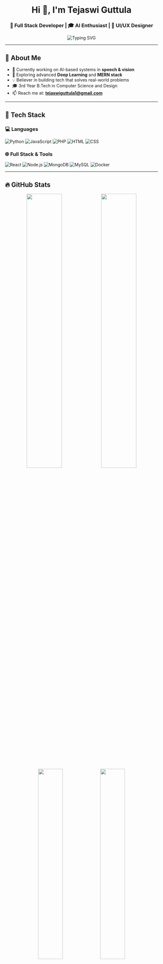 <h1 align="center">Hi 👋, I'm Tejaswi Guttula</h1>
<h3 align="center">🚀 Full Stack Developer | 🎓 AI Enthusiast | 🎨 UI/UX Designer</h3>

<p align="center">
  <img src="https://readme-typing-svg.demolab.com?font=Fira+Code&pause=1000&center=true&vCenter=true&multiline=true&width=435&lines=Tejaswi+Guttula;Full+Stack+Developer;AI+%26+ML+Enthusiast;Open+Source+Contributor" alt="Typing SVG" />
</p>

---

## 🌟 About Me

- 🔭 Currently working on AI-based systems in **speech & vision**
- 🧠 Exploring advanced **Deep Learning** and **MERN stack**
- 💡 Believer in building tech that solves real-world problems
- 🎓 3rd Year B.Tech in Computer Science and Design
- 📫 Reach me at: **[tejaswiguttula1@gmail.com](mailto:tejaswiguttula1@gmail.com)**

---

## 🚀 Tech Stack

### 💻 Languages
![Python](https://img.shields.io/badge/Python-3670A0?style=for-the-badge&logo=python&logoColor=white)
![JavaScript](https://img.shields.io/badge/JavaScript-yellow?style=for-the-badge&logo=javascript&logoColor=black)
![PHP](https://img.shields.io/badge/PHP-777BB4?style=for-the-badge&logo=php&logoColor=white)
![HTML](https://img.shields.io/badge/HTML-e34c26?style=for-the-badge&logo=html5&logoColor=white)
![CSS](https://img.shields.io/badge/CSS-264de4?style=for-the-badge&logo=css3&logoColor=white)

### 🌐 Full Stack & Tools
![React](https://img.shields.io/badge/React-20232a?style=for-the-badge&logo=react&logoColor=61DAFB)
![Node.js](https://img.shields.io/badge/Node.js-339933?style=for-the-badge&logo=nodedotjs&logoColor=white)
![MongoDB](https://img.shields.io/badge/MongoDB-4EA94B?style=for-the-badge&logo=mongodb&logoColor=white)
![MySQL](https://img.shields.io/badge/MySQL-4479A1?style=for-the-badge&logo=mysql&logoColor=white)
![Docker](https://img.shields.io/badge/Docker-0db7ed?style=for-the-badge&logo=docker&logoColor=white)

---

## 🔥 GitHub Stats

<p align="center">
  <img src="https://github-readme-stats.vercel.app/api?username=Tejaswicsd&show_icons=true&theme=radical" width="48%" />
  <img src="https://github-readme-streak-stats.herokuapp.com/?user=Tejaswicsd&theme=radical" width="48%" />
</p>

<p align="center">
  <img src="https://github-profile-summary-cards.vercel.app/api/cards/repos-per-language?username=Tejaswicsd&theme=dracula" width="40%"/>
  <img src="https://github-profile-summary-cards.vercel.app/api/cards/most-commit-language?username=Tejaswicsd&theme=dracula" width="40%"/>
</p>

---

## 📈 Contribution Activity

<p align="center">
  <img src="https://github-profile-summary-cards.vercel.app/api/cards/profile-details?username=Tejaswicsd&theme=tokyonight" />
</p>

---

## 📊 Skill Summary Pie Chart

<p align="center">
  <img src="https://quickchart.io/chart?c={type:'pie',data:{labels:['Frontend','Backend','Machine Learning','UI/UX','DevOps'],datasets:[{data:[25,25,20,15,15]}]},options:{plugins:{legend:{labels:{color:'white'}}}}}" width="50%" />
</p>

---

## 🚀 Highlight Projects

### 🧠 Depression Detection Using CNN
> Detects depression using behavioral and academic data.  
> 🔗 [Repo](https://github.com/Tejaswicsd/depression-detection)

![Project](https://github-readme-stats.vercel.app/api/pin/?username=Tejaswicsd&repo=depression-detection&theme=radical)

---

### 🔊 Audio Classification with Deep Learning
> Real-time classification of audio samples using MFCC and CNN.  
> 🔗 [Repo](https://github.com/Tejaswicsd/audio-classification)

![Project](https://github-readme-stats.vercel.app/api/pin/?username=Tejaswicsd&repo=audio-classification&theme=radical)

---

### 💬 TechWave - Student-Teacher MERN App
> Secure, real-time communication system for students and teachers.  
> 🔗 [Repo](https://github.com/Tejaswicsd/techwave)

![Project](https://github-readme-stats.vercel.app/api/pin/?username=Tejaswicsd&repo=techwave&theme=radical)

---

## 📚 Certifications

- 🧠 Deep Learning Specialization – Coursera  
- 👁️ Computer Vision with OpenCV – Udemy  
- 💻 JavaScript Certification – Sololearn  

---

## 🔗 Let's Connect!

[![LinkedIn](https://img.shields.io/badge/LinkedIn-Tejaswi%20Guttula-blue?style=for-the-badge&logo=linkedin)](https://www.linkedin.com/in/tejaswi-guttula-36ba44298)
[![GitHub](https://img.shields.io/badge/GitHub-Tejaswicsd-black?style=for-the-badge&logo=github)](https://github.com/Tejaswicsd)
[![Gmail](https://img.shields.io/badge/Email-tejaswiguttula1@gmail.com-red?style=for-the-badge&logo=gmail&logoColor=white)](mailto:tejaswiguttula1@gmail.com)

---

<p align="center"><i>“Building things that matter — one line of code at a time.”</i></p>
